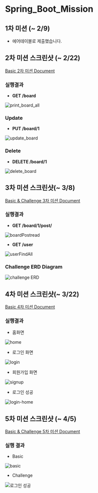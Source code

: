 # Spring_Boot_Mission

## 1차 미션 (~ 2/9)
- 에어테이블로 제출했습니다.

## 2차 미션 스크린샷 (~ 2/22) 
[Basic 2차 미션 Document](https://github.com/Kal-MH/Spring_Boot_Mission/blob/master/2%EC%B0%A8/Basic/README.md)

### 실행결과

- **GET /board**

![print_board_all](https://user-images.githubusercontent.com/59648372/154988688-88957a6d-ad7f-4149-bcee-151b4a209a00.png)

### Update

- **PUT /board/1**

![update_board](https://user-images.githubusercontent.com/59648372/154989375-464601a5-9eb2-4f03-8c99-4d780968da2f.png)

### Delete

- **DELETE /board/1**

![delete_board](https://user-images.githubusercontent.com/59648372/154989545-ccbb191f-c977-4f38-809f-64317e5b6f0e.png)

## 3차 미션 스크린샷(~ 3/8)
[Basic & Challenge 3차 미션 Document](https://github.com/Kal-MH/Spring_Boot_Mission/blob/master/3%EC%B0%A8/README.md)

### 실행결과

- **GET /board/1/post/**

![boardPostread](https://user-images.githubusercontent.com/59648372/157107839-c659b558-e4c8-46f7-8c36-118dd6d0ecdd.png)

- **GET /user**

![userFindAll](https://user-images.githubusercontent.com/59648372/157108033-15474207-b893-4409-b979-7ef23cb89121.png)

### Challenge ERD Diagram

![challenge ERD](https://user-images.githubusercontent.com/59648372/157195113-8b5b0fe3-ee33-42fa-86ef-0248fe771211.png)

## 4차 미션 스크린샷(~ 3/22)
[Basic 4차 미션 Document](https://github.com/Kal-MH/Spring_Boot_Mission/blob/master/4%EC%B0%A8/README.md)

### 실행결과

- 홈화면

![home](https://user-images.githubusercontent.com/59648372/159421016-75896ad3-0066-40bc-bd98-458412558ded.png)

- 로그인 화면

![login](https://user-images.githubusercontent.com/59648372/159421058-08059893-ac8a-4634-b5ae-b3b16d604301.png)

- 회원가입 화면

![signup](https://user-images.githubusercontent.com/59648372/159421140-67c3facc-f5dc-4749-952e-2e2959fc7356.png)

- 로그인 성공

![login-home](https://user-images.githubusercontent.com/59648372/159421184-c1b56a1f-a422-46ba-ad61-2657b5ed5e0a.png)

## 5차 미션 스크린샷 (~ 4/5)
[Basic & Challenge 5차 미션 Document](https://github.com/Kal-MH/Spring_Boot_Mission/blob/master/5%EC%B0%A8/README.md)

### 실행 결과

- Basic

![basic](https://user-images.githubusercontent.com/59648372/161746980-1edde232-32d0-4eeb-8139-d32d4f9ad987.png)

- Challenge

![로그인 성공](https://user-images.githubusercontent.com/59648372/161747023-70204380-fcd7-4609-8f32-58474b9bc65a.png)


